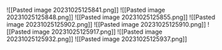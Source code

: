 ![[Pasted image 20231025125841.png]]
![[Pasted image 20231025125848.png]]
![[Pasted image 20231025125855.png]]
![[Pasted image 20231025125902.png]]
![[Pasted image 20231025125910.png]]
![[Pasted image 20231025125917.png]]
![[Pasted image 20231025125932.png]]
![[Pasted image 20231025125937.png]]
